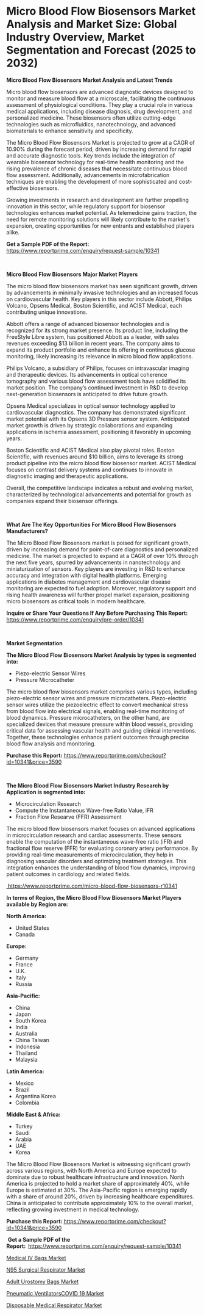 <p><h1>Micro Blood Flow Biosensors Market Analysis and Market Size: Global Industry Overview, Market Segmentation and Forecast (2025 to 2032)</h1></p><p><strong>Micro Blood Flow Biosensors Market Analysis and Latest Trends</strong></p>
<p><p>Micro blood flow biosensors are advanced diagnostic devices designed to monitor and measure blood flow at a microscale, facilitating the continuous assessment of physiological conditions. They play a crucial role in various medical applications, including disease diagnosis, drug development, and personalized medicine. These biosensors often utilize cutting-edge technologies such as microfluidics, nanotechnology, and advanced biomaterials to enhance sensitivity and specificity.</p><p>The Micro Blood Flow Biosensors Market is projected to grow at a CAGR of 10.90% during the forecast period, driven by increasing demand for rapid and accurate diagnostic tools. Key trends include the integration of wearable biosensor technology for real-time health monitoring and the rising prevalence of chronic diseases that necessitate continuous blood flow assessment. Additionally, advancements in microfabrication techniques are enabling the development of more sophisticated and cost-effective biosensors.</p><p>Growing investments in research and development are further propelling innovation in this sector, while regulatory support for biosensor technologies enhances market potential. As telemedicine gains traction, the need for remote monitoring solutions will likely contribute to the market's expansion, creating opportunities for new entrants and established players alike.</p></p>
<p><strong>Get a Sample PDF of the Report:&nbsp;</strong> <a href="https://www.reportprime.com/enquiry/request-sample/10341?utm_campaign=60&utm_medium=2&utm_source=Github&utm_content=ia&utm_term=20032025&utm_id=micro-blood-flow-biosensors">https://www.reportprime.com/enquiry/request-sample/10341</a></p>
<p>&nbsp;</p>
<p><strong>Micro Blood Flow Biosensors Major Market Players</strong></p>
<p><p>The micro blood flow biosensors market has seen significant growth, driven by advancements in minimally invasive technologies and an increased focus on cardiovascular health. Key players in this sector include Abbott, Philips Volcano, Opsens Medical, Boston Scientific, and ACIST Medical, each contributing unique innovations.</p><p>Abbott offers a range of advanced biosensor technologies and is recognized for its strong market presence. Its product line, including the FreeStyle Libre system, has positioned Abbott as a leader, with sales revenues exceeding $13 billion in recent years. The company aims to expand its product portfolio and enhance its offering in continuous glucose monitoring, likely increasing its relevance in micro blood flow applications.</p><p>Philips Volcano, a subsidiary of Philips, focuses on intravascular imaging and therapeutic devices. Its advancements in optical coherence tomography and various blood flow assessment tools have solidified its market position. The company’s continued investment in R&D to develop next-generation biosensors is anticipated to drive future growth.</p><p>Opsens Medical specializes in optical sensor technology applied to cardiovascular diagnostics. The company has demonstrated significant market potential with its Opsens 3D Pressure sensor system. Anticipated market growth is driven by strategic collaborations and expanding applications in ischemia assessment, positioning it favorably in upcoming years.</p><p>Boston Scientific and ACIST Medical also play pivotal roles. Boston Scientific, with revenues around $10 billion, aims to leverage its strong product pipeline into the micro blood flow biosensor market. ACIST Medical focuses on contrast delivery systems and continues to innovate in diagnostic imaging and therapeutic applications.</p><p>Overall, the competitive landscape indicates a robust and evolving market, characterized by technological advancements and potential for growth as companies expand their biosensor offerings.</p></p>
<p>&nbsp;</p>
<p><strong>What Are The Key Opportunities For Micro Blood Flow Biosensors Manufacturers?</strong></p>
<p><p>The Micro Blood Flow Biosensors market is poised for significant growth, driven by increasing demand for point-of-care diagnostics and personalized medicine. The market is projected to expand at a CAGR of over 10% through the next five years, spurred by advancements in nanotechnology and miniaturization of sensors. Key players are investing in R&D to enhance accuracy and integration with digital health platforms. Emerging applications in diabetes management and cardiovascular disease monitoring are expected to fuel adoption. Moreover, regulatory support and rising health awareness will further propel market expansion, positioning micro biosensors as critical tools in modern healthcare.</p></p>
<p><strong>Inquire or Share Your Questions If Any Before Purchasing This Report:</strong> <a href="https://www.reportprime.com/enquiry/pre-order/10341?utm_campaign=60&utm_medium=2&utm_source=Github&utm_content=ia&utm_term=20032025&utm_id=micro-blood-flow-biosensors">https://www.reportprime.com/enquiry/pre-order/10341</a></p>
<p>&nbsp;</p>
<p><strong>Market Segmentation</strong></p>
<p><strong>The Micro Blood Flow Biosensors Market Analysis by types is segmented into:</strong></p>
<p><ul><li>Piezo-electric Sensor Wires</li><li>Pressure Microcatheter</li></ul></p>
<p><p>The micro blood flow biosensors market comprises various types, including piezo-electric sensor wires and pressure microcatheters. Piezo-electric sensor wires utilize the piezoelectric effect to convert mechanical stress from blood flow into electrical signals, enabling real-time monitoring of blood dynamics. Pressure microcatheters, on the other hand, are specialized devices that measure pressure within blood vessels, providing critical data for assessing vascular health and guiding clinical interventions. Together, these technologies enhance patient outcomes through precise blood flow analysis and monitoring.</p></p>
<p><strong>Purchase this Report:&nbsp;</strong><a href="https://www.reportprime.com/checkout?id=10341&price=3590&utm_campaign=60&utm_medium=2&utm_source=Github&utm_content=ia&utm_term=20032025&utm_id=micro-blood-flow-biosensors">https://www.reportprime.com/checkout?id=10341&price=3590</a></p>
<p>&nbsp;</p>
<p><strong>The Micro Blood Flow Biosensors Market Industry Research by Application is segmented into:</strong></p>
<p><ul><li>Microcirculation Research</li><li>Compute the Instantaneous Wave-free Ratio Value, iFR</li><li>Fraction Flow Researve (FFR) Assessment</li></ul></p>
<p><p>The micro blood flow biosensors market focuses on advanced applications in microcirculation research and cardiac assessments. These sensors enable the computation of the instantaneous wave-free ratio (iFR) and fractional flow reserve (FFR) for evaluating coronary artery performance. By providing real-time measurements of microcirculation, they help in diagnosing vascular disorders and optimizing treatment strategies. This integration enhances the understanding of blood flow dynamics, improving patient outcomes in cardiology and related fields.</p></p>
<p><a href="https://www.reportprime.com/micro-blood-flow-biosensors-r10341?utm_campaign=60&utm_medium=2&utm_source=Github&utm_content=ia&utm_term=20032025&utm_id=micro-blood-flow-biosensors">&nbsp;https://www.reportprime.com/micro-blood-flow-biosensors-r10341</a></p>
<p><strong>In terms of Region, the Micro Blood Flow Biosensors Market Players available by Region are:</strong></p>
<p>
    <p> <strong> North America: </strong>
        <ul>
            <li>United States</li>
            <li>Canada</li>
        </ul>
        </p> 
    <p> <strong> Europe: </strong>
        <ul>
            <li>Germany</li>
            <li>France</li>
            <li>U.K.</li>
            <li>Italy</li>
            <li>Russia</li>
        </ul>
        </p> 
    <p> <strong> Asia-Pacific: </strong>
        <ul>
            <li>China</li>
            <li>Japan</li>
            <li>South Korea</li>
            <li>India</li>
            <li>Australia</li>
            <li>China Taiwan</li>
            <li>Indonesia</li>
            <li>Thailand</li>
            <li>Malaysia</li>
        </ul>
        </p> 
    <p> <strong> Latin America: </strong>
        <ul>
            <li>Mexico</li>
            <li>Brazil</li>
            <li>Argentina Korea</li>
            <li>Colombia</li>
        </ul>
        </p> 
    <p> <strong> Middle East & Africa: </strong>
        <ul>
            <li>Turkey</li>
            <li>Saudi</li>
            <li>Arabia</li>
            <li>UAE</li>
            <li>Korea</li>
        </ul>
    </p>
    </p>
<p><p>The Micro Blood Flow Biosensors Market is witnessing significant growth across various regions, with North America and Europe expected to dominate due to robust healthcare infrastructure and innovation. North America is projected to hold a market share of approximately 40%, while Europe is estimated at 30%. The Asia-Pacific region is emerging rapidly with a share of around 20%, driven by increasing healthcare expenditures. China is anticipated to contribute approximately 10% to the overall market, reflecting growing investment in medical technology.</p></p>
<p><strong>Purchase this Report: </strong><a href="https://www.reportprime.com/checkout?id=10341&price=3590&utm_campaign=60&utm_medium=2&utm_source=Github&utm_content=ia&utm_term=20032025&utm_id=micro-blood-flow-biosensors">https://www.reportprime.com/checkout?id=10341&price=3590</a></p>
<p>&nbsp;<strong>Get a Sample PDF of the Report:&nbsp;&nbsp;</strong><a href="https://www.reportprime.com/enquiry/request-sample/10341?utm_campaign=60&utm_medium=2&utm_source=Github&utm_content=ia&utm_term=20032025&utm_id=micro-blood-flow-biosensors">https://www.reportprime.com/enquiry/request-sample/10341</a></p>
<p><strong></strong></p>
<p><p><a href="https://github.com/oliveroste6/Market-Research-Report-List-1/blob/main/medical-iv-bags-market.md?utm_campaign=60&utm_medium=2&utm_source=Github&utm_content=ia&utm_term=20032025&utm_id=micro-blood-flow-biosensors">Medical IV Bags Market</a></p><p><a href="https://github.com/carendesrochers299/Market-Research-Report-List-1/blob/main/n95-surgical-respirator-market.md?utm_campaign=60&utm_medium=2&utm_source=Github&utm_content=ia&utm_term=20032025&utm_id=micro-blood-flow-biosensors">N95 Surgical Respirator Market</a></p><p><a href="https://github.com/hannajuana198484/Market-Research-Report-List-1/blob/main/adult-urostomy-bags-market.md?utm_campaign=60&utm_medium=2&utm_source=Github&utm_content=ia&utm_term=20032025&utm_id=micro-blood-flow-biosensors">Adult Urostomy Bags Market</a></p><p><a href="https://github.com/sherikacas30/Market-Research-Report-List-1/blob/main/pneumatic-ventilatorscovid-19-market.md?utm_campaign=60&utm_medium=2&utm_source=Github&utm_content=ia&utm_term=20032025&utm_id=micro-blood-flow-biosensors">Pneumatic VentilatorsCOVID 19 Market</a></p><p><a href="https://github.com/chaturberville8181/Market-Research-Report-List-1/blob/main/disposable-medical-respirator-market.md?utm_campaign=60&utm_medium=2&utm_source=Github&utm_content=ia&utm_term=20032025&utm_id=micro-blood-flow-biosensors">Disposable Medical Respirator Market</a></p></p>